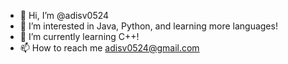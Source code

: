 - 👋 Hi, I’m @adisv0524
- 👀 I’m interested in Java, Python, and learning more languages!
- 🌱 I’m currently learning C++!
- 📫 How to reach me adisv0524@gmail.com
